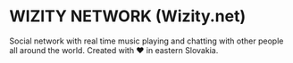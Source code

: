 # WIZITY NETWORK (Wizity.net)
Social network with real time music playing and chatting with other people all around the world. Created with ❤ in eastern Slovakia.
